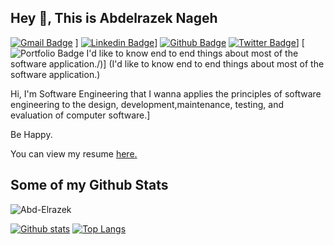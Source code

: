 ## Hey 👋, This is Abdelrazek Nageh 
[![Gmail Badge](https://img.shields.io/badge/-abdelrazek.n3@gmail.com-c14438?style=flat&logo=Gmail&logoColor=white&link=mailto:abdelrazek.n3@gmail.com)](mailto:abdelrazek.n3@gmail.com) ]
[![Linkedin Badge](https://img.shields.io/badge/-abdelrazek-nageh-457511178-0072b1?style=flat&logo=Linkedin&logoColor=white&link=https://www.linkedin.com/in/abdelrazek-nageh-457511178/)](https://www.linkedin.com/in/abdelrazek-nageh-457511178/)]
 [![Github Badge](https://img.shields.io/badge/-Abd-Elrazek-grey?style=flat&logo=github&logoColor=white&link=https://github.com/Abd-Elrazek/)](https://www.github.com/Abd-Elrazek/) 
 [![Twitter Badge](https://img.shields.io/badge/-abdelrazek_n-00acee?style=flat&logo=twitter&logoColor=white&link=https://twitter.com/abdelrazek_n/)](https://www.twitter.com/abdelrazek_n/)]
 [![Portfolio Badge](https://img.shields.io/badge/portfolio-web-blue?style=flat&link=) I'd like to know end to end things about most of the software application./)] (I'd like to know end to end things about most of the software application.) <p align='left'> Hi, I'm Software Engineering that I wanna applies the principles of software engineering to the design, development,maintenance, testing, and evaluation of computer software.]

Be Happy.</p><p align='left'> You can view my resume <a href='http://Abdelrazek.dx.am  ' target=_blank><u>here</u>.</a></p>
## Some of my Github Stats
<p align=left> <img src=https://komarev.com/ghpvc/?username=Abd-Elrazek alt=Abd-Elrazek /> </p>

[![Github stats](https://github-readme-stats.vercel.app/api?username=Abd-Elrazek&show_icons=true&include_all_commits=true)](https://github.com/Abd-Elrazek/github-readme-stats)
[![Top Langs](https://github-readme-stats.vercel.app/api/top-langs/?username=Abd-Elrazek&layout=compact)](https://github.com/Abd-Elrazek/github-readme-stats)
